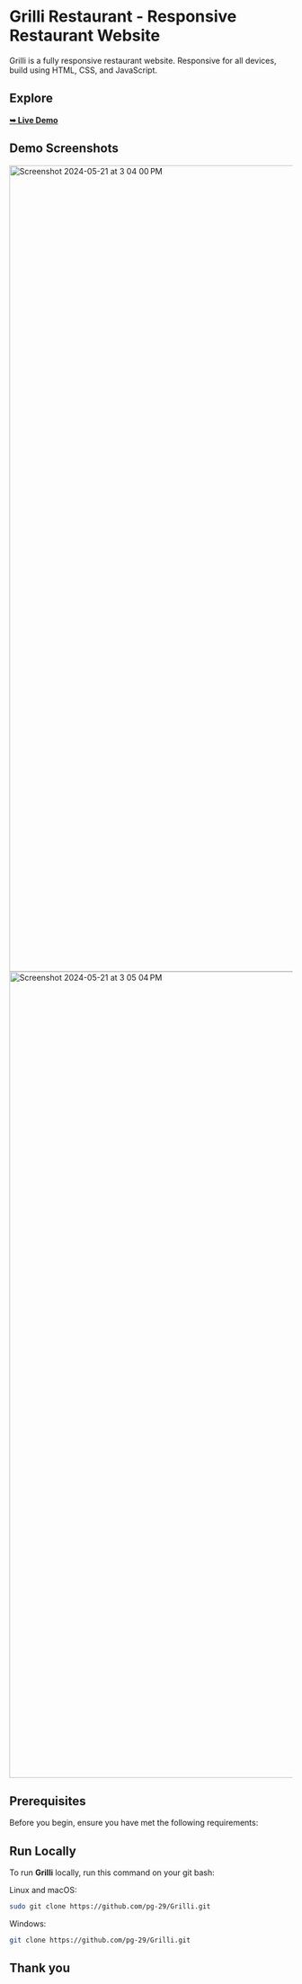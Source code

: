 # Grilli Restaurant - Responsive Restaurant Website
Grilli is a fully responsive restaurant website.
Responsive for all devices, build using HTML, CSS, and JavaScript.

## Explore
<a href="https://grilli-restaurant-bengaluru.netlify.app/#"><strong>➥ Live Demo</strong></a>

## Demo Screenshots

<img width="1435" alt="Screenshot 2024-05-21 at 3 04 00 PM" src="https://github.com/pg-29/Grilli/assets/122177879/dec8bdc3-f6ea-4af3-bd20-5c3839169b93">
<img width="1435" alt="Screenshot 2024-05-21 at 3 05 04 PM" src="https://github.com/pg-29/Grilli/assets/122177879/a6527bbe-974e-4a5b-a890-0144322c1fb1">

## Prerequisites

Before you begin, ensure you have met the following requirements:

## Run Locally

To run **Grilli** locally, run this command on your git bash:

Linux and macOS:

```bash
sudo git clone https://github.com/pg-29/Grilli.git
```

Windows:

```bash
git clone https://github.com/pg-29/Grilli.git
```

## Thank you
